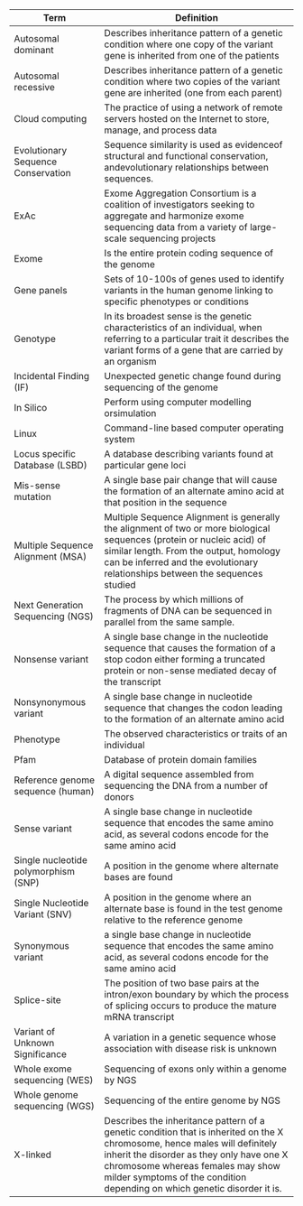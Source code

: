 | Term                                 | Definition                                                                                                                                                                                                                                                                               |
|--------------------------------------|------------------------------------------------------------------------------------------------------------------------------------------------------------------------------------------------------------------------------------------------------------------------------------------|
| Autosomal dominant                   | Describes inheritance pattern of a genetic condition where one copy of the variant gene is inherited from one of the patients                                                                                                                                                            |
| Autosomal recessive                  | Describes inheritance pattern of a genetic condition where two copies of the variant gene are inherited (one from each parent)                                                                                                                                                           |
| Cloud computing                      | The practice of using a network of remote servers hosted on the Internet to store, manage, and process data                                                                                                                                                                              |
| Evolutionary Sequence Conservation   | Sequence similarity is used as evidenceof structural and functional conservation, andevolutionary relationships between sequences.                                                                                                                                                       |
| ExAc                                 | Exome Aggregation Consortium is a coalition of investigators seeking to aggregate and harmonize exome sequencing data from a variety of large-scale sequencing projects                                                                                                                  |
| Exome                                | Is the entire protein coding sequence of the genome                                                                                                                                                                                                                                      |
| Gene panels                          | Sets of 10-100s of genes used to identify variants in the human genome linking to specific phenotypes or conditions                                                                                                                                                                      |
| Genotype                             | In its broadest sense is the genetic characteristics of an individual, when referring to a particular trait it describes the variant forms of a gene that are carried by an organism                                                                                                     |
| Incidental Finding (IF)              | Unexpected genetic change found during sequencing of the genome                                                                                                                                                                                                                          |
| In Silico                            | Perform using computer modelling orsimulation                                                                                                                                                                                                                                            |
| Linux                                | Command-line based computer operating system                                                                                                                                                                                                                                             |
| Locus specific Database (LSBD)       | A database describing variants found at particular gene loci                                                                                                                                                                                                                             |
| Mis-sense mutation                   | A single base pair change that will cause the formation of an alternate amino acid at that position in the sequence                                                                                                                                                                      |
| Multiple Sequence Alignment (MSA)    | Multiple Sequence Alignment is generally the alignment of two or more biological sequences (protein or nucleic acid) of similar length. From the output, homology can be inferred and the evolutionary relationships between the sequences studied                                       |
| Next Generation Sequencing (NGS)     | The process by which millions of fragments of DNA can be sequenced in parallel from the same sample.                                                                                                                                                                                     |
| Nonsense variant                     | A single base change in the nucleotide sequence that causes the formation of a stop codon either forming a truncated protein or non-sense mediated decay of the transcript                                                                                                               |
| Nonsynonymous variant                | A single base change in nucleotide sequence that changes the codon leading to the formation of an alternate amino acid                                                                                                                                                                   |
| Phenotype                            | The observed characteristics or traits of an individual                                                                                                                                                                                                                                  |
| Pfam                                 | Database of protein domain families                                                                                                                                                                                                                                                      |
| Reference genome sequence (human)    | A digital sequence assembled from sequencing the DNA from a number of donors                                                                                                                                                                                                             |
| Sense variant                        | A single base change in nucleotide sequence that encodes the same amino acid, as several codons encode for the same amino acid                                                                                                                                                           |
| Single nucleotide polymorphism (SNP) | A position in the genome where alternate bases are found                                                                                                                                                                                                                                 |
| Single Nucleotide Variant (SNV)      | A position in the genome where an alternate base is found in the test genome relative to the reference genome                                                                                                                                                                            |
| Synonymous variant                   | a single base change in nucleotide sequence that encodes the same amino acid, as several codons encode for the same amino acid                                                                                                                                                           |
| Splice-site                          | The position of two base pairs at the intron/exon boundary by which the process of splicing occurs to produce the mature mRNA transcript                                                                                                                                                 |
| Variant of Unknown Significance      | A variation in a genetic sequence whose association with disease risk is unknown                                                                                                                                                                                                         |
| Whole exome sequencing (WES)         | Sequencing of exons only within a genome by NGS                                                                                                                                                                                                                                          |
| Whole genome sequencing (WGS)        | Sequencing of the entire genome by NGS                                                                                                                                                                                                                                                   |
| X-linked                             | Describes the inheritance pattern of a genetic condition that is inherited on the X chromosome, hence males will definitely inherit the disorder as they only have one X chromosome whereas females may show milder symptoms of the condition depending on which genetic disorder it is. |

